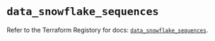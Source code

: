 # `data_snowflake_sequences`

Refer to the Terraform Registory for docs: [`data_snowflake_sequences`](https://www.terraform.io/docs/providers/snowflake/d/sequences).
